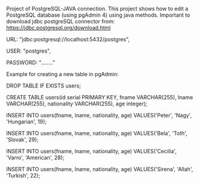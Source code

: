 Project of PostgreSQL-JAVA connection. This project shows how to edit a PostgreSQL database (using pgAdmin 4) using java methods. 
Important to download jdbc postgreSQL connector from: https://jdbc.postgresql.org/download.html

URL: "jdbc:postgresql://localhost:5432/postgres", 

USER: "postgres", 

PASSWORD: "........"

Example for creating a new table in pgAdmin: 


DROP TABLE IF EXISTS users;

CREATE TABLE users(id serial PRIMARY KEY, fname VARCHAR(255), lname VARCHAR(255), nationality VARCHAR(255), age integer);


INSERT INTO users(fname, lname, nationality, age) VALUES('Peter', 'Nagy', 'Hungarian', 19);

INSERT INTO users(fname, lname, nationality, age) VALUES('Bela', 'Toth', 'Slovak', 29);

INSERT INTO users(fname, lname, nationality, age) VALUES('Cecilia', 'Varro', 'American', 28);

INSERT INTO users(fname, lname, nationality, age) VALUES('Sirena', 'Allah', 'Turkish', 22);
